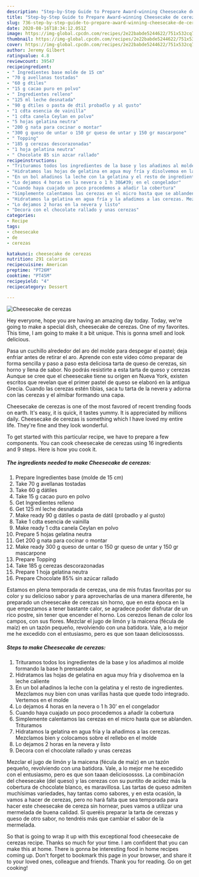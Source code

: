 ```yaml
---
description: "Step-by-Step Guide to Prepare Award-winning Cheesecake de cerezas"
title: "Step-by-Step Guide to Prepare Award-winning Cheesecake de cerezas"
slug: 736-step-by-step-guide-to-prepare-award-winning-cheesecake-de-cerezas
date: 2020-08-16T18:34:12.051Z
image: https://img-global.cpcdn.com/recipes/2e22babde5244622/751x532cq70/cheesecake-de-cerezas-foto-principal.jpg
thumbnail: https://img-global.cpcdn.com/recipes/2e22babde5244622/751x532cq70/cheesecake-de-cerezas-foto-principal.jpg
cover: https://img-global.cpcdn.com/recipes/2e22babde5244622/751x532cq70/cheesecake-de-cerezas-foto-principal.jpg
author: Jeremy Gilbert
ratingvalue: 4.8
reviewcount: 39547
recipeingredient:
- " Ingredientes base molde de 15 cm"
- "70 g avellanas tostadas"
- "60 g dtiles"
- "15 g cacao puro en polvo"
- " Ingredientes relleno"
- "125 ml leche desnatada"
- "90 g dtiles o pasta de dtil probadlo y al gusto"
- "1 cdta esencia de vainilla"
- "1 cdta canela Ceylan en polvo"
- "5 hojas gelatina neutra"
- "200 g nata para cocinar o montar"
- "300 g queso de untar o 150 gr queso de untar y 150 gr mascarpone"
- " Topping"
- "185 g cerezas descorazonadas"
- "1 hoja gelatina neutra"
- " Chocolate 85 sin azcar rallado"
recipeinstructions:
- "Trituramos todos los ingredientes de la base y los añadimos al molde formando la base h prensandola"
- "Hidratamos las hojas de gelatina en agua muy fría y disolvemoa en la leche caliente"
- "En un bol añadinos la leche con la gelatina y el resto de ingredientes. Mezclamos nuy bien con unas varillas hasta que quede todo integrado. Vertemos en el molde"
- "Lo dejamos 4 horas en la nevera o 1 h 30&#39; en el congelador"
- "Cuando haya cuajado un poco procedemos a añadir la cobertura"
- "Simplemente calentamos las cerezas en el micro hasta que se ablanden. Trituramos"
- "Hidratamos la gelatina en agua fría y la añadimos a las cerezas. Mezclamos bien y colocamos sobre el rellebo en el molde"
- "Lo dejamos 2 horas en la nevera y listo"
- "Decora con el chocolate rallado y unas cerezas"
categories:
- Recipe
tags:
- cheesecake
- de
- cerezas

katakunci: cheesecake de cerezas 
nutrition: 291 calories
recipecuisine: American
preptime: "PT26M"
cooktime: "PT45M"
recipeyield: "4"
recipecategory: Dessert

---
```



![Cheesecake de cerezas](https://img-global.cpcdn.com/recipes/2e22babde5244622/751x532cq70/cheesecake-de-cerezas-foto-principal.jpg)

Hey everyone, hope you are having an amazing day today. Today, we're going to make a special dish, cheesecake de cerezas. One of my favorites. This time, I am going to make it a bit unique. This is gonna smell and look delicious.

Pasa un cuchillo alrededor del aro del molde para despegar el pastel; deja enfriar antes de retirar el aro. Aprende con este vídeo cómo preparar de forma sencilla y paso a paso esta deliciosa tarta de queso de cerezas, sin horno y llena de sabor. No podrás resistirte a esta tarta de queso y cerezas Aunque se cree que el cheesecake tiene su origen en Nueva York, existen escritos que revelan que el primer pastel de queso se elaboró en la antigua Grecia. Cuando las cerezas estén tibias, saca tu tarta de la nevera y adorna con las cerezas y el almíbar formando una capa.

Cheesecake de cerezas is one of the most favored of recent trending foods on earth. It's easy, it is quick, it tastes yummy. It is appreciated by millions daily. Cheesecake de cerezas is something which I have loved my entire life. They're fine and they look wonderful.


To get started with this particular recipe, we have to prepare a few components. You can cook cheesecake de cerezas using 16 ingredients and 9 steps. Here is how you cook it.

<!--inarticleads1-->

##### The ingredients needed to make Cheesecake de cerezas:

1. Prepare  Ingredientes base (molde de 15 cm)
1. Take 70 g avellanas tostadas
1. Take 60 g dátiles
1. Take 15 g cacao puro en polvo
1. Get  Ingredientes relleno
1. Get 125 ml leche desnatada
1. Make ready 90 g dátiles o pasta de dátil (probadlo y al gusto)
1. Take 1 cdta esencia de vainilla
1. Make ready 1 cdta canela Ceylan en polvo
1. Prepare 5 hojas gelatina neutra
1. Get 200 g nata para cocinar o montar
1. Make ready 300 g queso de untar o 150 gr queso de untar y 150 gr mascarpone
1. Prepare  Topping
1. Take 185 g cerezas descorazonadas
1. Prepare 1 hoja gelatina neutra
1. Prepare  Chocolate 85% sin azúcar rallado


Estamos en plena temporada de cerezas, una de mis frutas favoritas por su color y su delicioso sabor y para aprovecharlas de una manera diferente, he preparado un cheesecake de cerezas sin horno, que en esta época en la que empezamos a tener bastante calor, se agradece poder disfrutar de un rico postre, sin tener que encender el horno. Los cerezos llenan de color los campos, con sus flores. Mezclar el jugo de limón y la maicena (fécula de maíz) en un tazón pequeño, revolviendo con una batidora. Vale, a lo mejor me he excedido con el entusiasmo, pero es que son taaan deliciosossss. 

<!--inarticleads2-->

##### Steps to make Cheesecake de cerezas:

1. Trituramos todos los ingredientes de la base y los añadimos al molde formando la base h prensandola
1. Hidratamos las hojas de gelatina en agua muy fría y disolvemoa en la leche caliente
1. En un bol añadinos la leche con la gelatina y el resto de ingredientes. Mezclamos nuy bien con unas varillas hasta que quede todo integrado. Vertemos en el molde
1. Lo dejamos 4 horas en la nevera o 1 h 30&#39; en el congelador
1. Cuando haya cuajado un poco procedemos a añadir la cobertura
1. Simplemente calentamos las cerezas en el micro hasta que se ablanden. Trituramos
1. Hidratamos la gelatina en agua fría y la añadimos a las cerezas. Mezclamos bien y colocamos sobre el rellebo en el molde
1. Lo dejamos 2 horas en la nevera y listo
1. Decora con el chocolate rallado y unas cerezas


Mezclar el jugo de limón y la maicena (fécula de maíz) en un tazón pequeño, revolviendo con una batidora. Vale, a lo mejor me he excedido con el entusiasmo, pero es que son taaan deliciosossss. La combinación del cheesecake (del queso) y las cerezas con su puntito de acidez más la cobertura de chocolate blanco, es maravillosa. Las tartas de queso admiten muchísimas variedades, hay tantas como sabores, y en esta ocasión, la vamos a hacer de cerezas, pero no hará falta que sea temporada para hacer este cheesecake de cereza sin hornear, pues vamos a utilizar una mermelada de buena calidad. Si queréis preparar la tarta de cerezas y queso de otro sabor, no tendréis más que cambiar el sabor de la mermelada. 

So that is going to wrap it up with this exceptional food cheesecake de cerezas recipe. Thanks so much for your time. I am confident that you can make this at home. There is gonna be interesting food in home recipes coming up. Don't forget to bookmark this page in your browser, and share it to your loved ones, colleague and friends. Thank you for reading. Go on get cooking!
